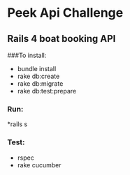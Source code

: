 # Peek Api Challenge

## Rails 4 boat booking API

###To install:
* bundle install
* rake db:create
* rake db:migrate
* rake db:test:prepare

### Run:
*rails s

### Test:
* rspec
* rake cucumber

